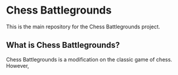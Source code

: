 # Chess Battlegrounds

This is the main repository for the Chess Battlegrounds project.

## What is Chess Battlegrounds?

Chess Battlegrounds is a modification on the classic game of chess. However, 

